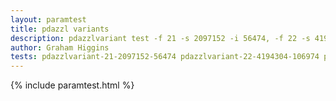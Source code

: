 ```yaml
---
layout: paramtest
title: pdazzl variants
description: pdazzlvariant test -f 21 -s 2097152 -i 56474, -f 22 -s 4194304 -i 106974, -f 23 -s 8388608 -i 203094, -f 24 -s 16777216 -i 386702, -f 26 -s 67108864 -i 1410973, -f 27 -s 134217728 -i 2703387
author: Graham Higgins
tests: pdazzlvariant-21-2097152-56474 pdazzlvariant-22-4194304-106974 pdazzlvariant-23-8388608-203094 pdazzlvariant-24-6777216-386702 shift-24-33554432-500000 pdazzlvariant-26-67108864-1410973 pdazzlvariant-27-134217728-2703387 
---
```


{% include paramtest.html %}

